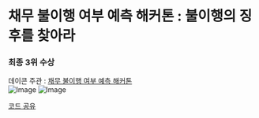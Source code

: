 # 채무 불이행 여부 예측 해커톤 : 불이행의 징후를 찾아라
### 최종 3위 수상

데이콘 주관 : [채무 불이행 여부 예측 해커톤](https://dacon.io/competitions/official/236450/overview/description) <br>
![Image](https://github.com/user-attachments/assets/3c5835bd-9382-4763-8d4c-ca17f6cad225)
![Image](https://github.com/user-attachments/assets/222d2de0-ef61-4545-9b7b-849e836e2775)

[코드 공유](https://dacon.io/competitions/official/236450/codeshare/12278?page=1&dtype=recent)
